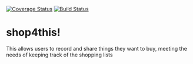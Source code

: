 [![Coverage Status](https://coveralls.io/repos/github/steveMuema/shop4this/badge.svg?branch=master)](https://coveralls.io/github/steveMuema/shop4this?branch=master)
[![Build Status](https://travis-ci.org/steveMuema/shop4this.svg?branch=ch-test-coverage-reporting-%23151258154)](https://travis-ci.org/steveMuema/shop4this)


# shop4this!
This allows users to record and share things they want to buy, meeting the needs of keeping track of the shopping lists
